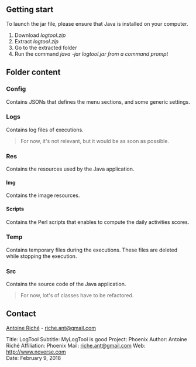 ## Getting start

To launch the jar file, please ensure that Java is installed on your computer.

1. Download *logtool.zip*
2. Extract *logtool.zip*
3. Go to the extracted folder
4. Run the command *java -jar logtool.jar from a command prompt*

## Folder content

### Config

Contains JSONs that defines the menu sections, and some generic settings.

### Logs

Contains log files of executions.

> For now, it's not relevant, but it would be as soon as possible.

### Res

Contains the resources used by the Java application.

#### Img

Contains the image resources.

#### Scripts

Contains the Perl scripts that enables to compute the daily activities scores.

### Temp

Contains temporary files during the executions. These files are deleted while stopping the execution.

### Src

Contains the source code of the Java application.

> For now, lot's of classes have to be refactored.

## Contact

[Antoine Riché](mailto:riche.ant@gmail.com) - riche.ant@gmail.com

Title:       LogTool
Subtitle:    MyLogTool is good
Project:     Phoenix
Author:      Antoine Riché
Affiliation: Phoenix
Mail:   	 riche.ant@gmail.com
Web:         http://www.noverse.com  
Date:        February 9, 2018
